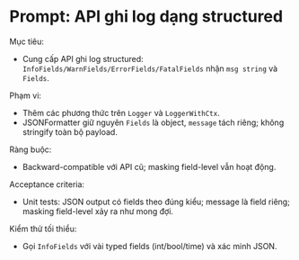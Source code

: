 # Prompt: API ghi log dạng structured

Mục tiêu:
- Cung cấp API ghi log structured: `InfoFields/WarnFields/ErrorFields/FatalFields` nhận `msg string` và `Fields`.

Phạm vi:
- Thêm các phương thức trên `Logger` và `LoggerWithCtx`.
- JSONFormatter giữ nguyên `Fields` là object, `message` tách riêng; không stringify toàn bộ payload.

Ràng buộc:
- Backward-compatible với API cũ; masking field-level vẫn hoạt động.

Acceptance criteria:
- Unit tests: JSON output có fields theo đúng kiểu; message là field riêng; masking field-level xảy ra như mong đợi.

Kiểm thử tối thiểu:
- Gọi `InfoFields` với vài typed fields (int/bool/time) và xác minh JSON.